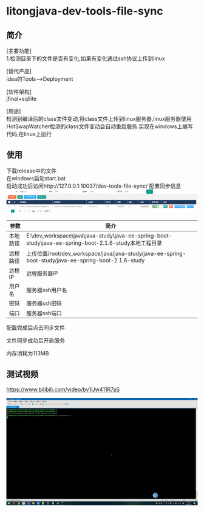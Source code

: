 # litongjava-dev-tools-file-sync

## 简介

[主要功能]  
1.检测目录下的文件是否有变化,如果有变化通过ssh协议上传到linux  
 
[替代产品]  
idea的Tools-->Deployment  

[软件架构]  
jfinal+sqllite   

[用途]  
检测到编译后的class文件变动,将class文件上传到linux服务器,linux服务器使用HotSwapWatcher检测的class文件变动会自动重启服务.实现在windows上编写代码,在linux上运行  

## 使用
下载release中的文件  
在windows启动start.bat  
启动成功后访问http://127.0.0.1:10037/dev-tools-file-sync/
配置同步信息  
![image-20210711115508910](doc/images/image-20210711115508910.png)  

| 参数     | 简介                                                         |
| -------- | ------------------------------------------------------------ |
| 本地路径 | E:\dev_workspace\java\java-study\java-ee-spring-boot-study\java-ee-spring-boot-2.1.6-study本地工程目录 |
| 远程路径 | 上传位置/root/dev_workspace/java/java-study/java-ee-spring-boot-study/java-ee-spring-boot-2.1.6-study |
| 远程IP   | 远程服务器IP                                                 |
| 用户名   | 服务器ssh用户名                                              |
| 密码     | 服务器ssh密码                                                |
| 端口     | 服务器ssh端口                                                |

配置完成后点击同步文件

文件同步成功后开启服务

内存消耗为113MB

## 测试视频
https://www.bilibili.com/video/bv1Uw411R7aS

![litongjava-dev-tools-file-sync精简版.gif](doc/images/litongjava-dev-tools-file-sync精简版.gif)  






